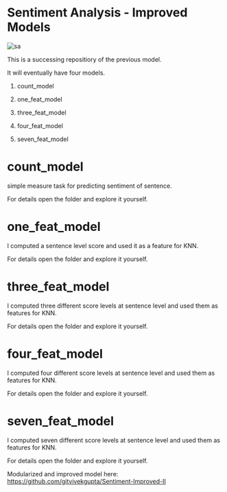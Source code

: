 # Sentiment Analysis - Improved Models


![sa](https://user-images.githubusercontent.com/17769945/54867871-750c5680-4dab-11e9-84a8-ea8fae5adba7.png)


This is a successing repositiory of the previous model.

It will eventually have four models.

1. count_model

2. one_feat_model

3. three_feat_model

4. four_feat_model

5. seven_feat_model

# count_model

simple measure task for predicting sentiment of sentence.

For details open the folder and explore it yourself.

# one_feat_model

I computed a sentence level score and used it as a feature for KNN.

For details open the folder and explore it yourself.

# three_feat_model

I computed three different score levels at sentence level and used them as features for KNN.

For details open the folder and explore it yourself.

# four_feat_model

I computed four different score levels at sentence level and used them as features for KNN.

For details open the folder and explore it yourself.

# seven_feat_model

I computed seven different score levels at sentence level and used them as features for KNN.

For details open the folder and explore it yourself.






Modularized and improved model here: https://github.com/gitvivekgupta/Sentiment-Improved-II
